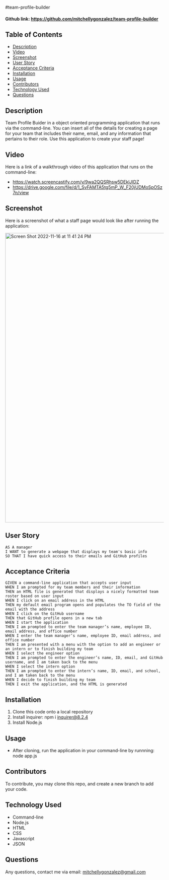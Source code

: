 #team-profile-builder

#### Github link:  https://github.com/mitchellygonzalez/team-profile-builder


## Table of Contents
* [Description](#description)
* [Video](#video)
* [Screenshot](#screenshot)
* [User Story](#user-story)
* [Acceptance Criteria](#acceptance-criteria)
* [Installation](#installation)
* [Usage](#usage)
* [Contributors](#contributors)
* [Technology Used](#technology-used)
* [Questions](#questions)
 
## Description
Team Profile Buider in a object oriented programming application that runs via the command-line. You can insert all of the details for creating a page for your team that includes their name, email, and any information that pertains to their role. Use this application to create your staff page!

## Video
Here is a link of a walkthrough video of this application that runs on the command-line:
- https://watch.screencastify.com/v/9wa2QQSRhsw5DEklJIDZ
- https://drive.google.com/file/d/1_SvFAMTA5tg5mP_W_F20jUDMoSpOSz7n/view

## Screenshot
Here is a screenshot of what a staff page would look like after running the application:

<img width="920" alt="Screen Shot 2022-11-16 at 11 41 24 PM" src="https://user-images.githubusercontent.com/107009737/202359448-10ed221c-c673-453d-b0d6-fe6b3c0bfa2d.png">

## User Story
    AS A manager
    I WANT to generate a webpage that displays my team's basic info
    SO THAT I have quick access to their emails and GitHub profiles

## Acceptance Criteria
    GIVEN a command-line application that accepts user input
    WHEN I am prompted for my team members and their information
    THEN an HTML file is generated that displays a nicely formatted team roster based on user input
    WHEN I click on an email address in the HTML
    THEN my default email program opens and populates the TO field of the email with the address
    WHEN I click on the GitHub username
    THEN that GitHub profile opens in a new tab
    WHEN I start the application
    THEN I am prompted to enter the team manager’s name, employee ID, email address, and office number
    WHEN I enter the team manager’s name, employee ID, email address, and office number
    THEN I am presented with a menu with the option to add an engineer or an intern or to finish building my team
    WHEN I select the engineer option
    THEN I am prompted to enter the engineer’s name, ID, email, and GitHub username, and I am taken back to the menu
    WHEN I select the intern option
    THEN I am prompted to enter the intern’s name, ID, email, and school, and I am taken back to the menu
    WHEN I decide to finish building my team
    THEN I exit the application, and the HTML is generated


## Installation
1. Clone this code onto a local repository
2. Install inquirer: npm i inquirer@8.2.4
3. Install Node.js
  

## Usage
- After cloning, run the application in your command-line by runnning: node app.js


## Contributors
To contribute, you may clone this repo, and create a new branch to add your code. 

## Technology Used
- Command-line
- Node.js
- HTML
- CSS
- Javascript
- JSON

## Questions
Any questions, contact me via email: mitchellygonzalez@gmail.com
